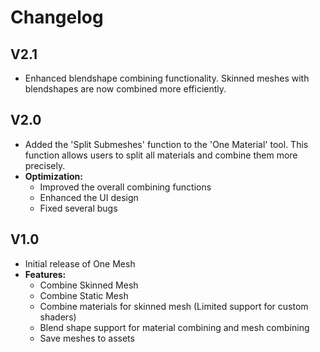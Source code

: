 # Changelog

## V2.1
- Enhanced blendshape combining functionality. Skinned meshes with blendshapes are now combined more efficiently.

## V2.0
- Added the 'Split Submeshes' function to the 'One Material' tool. This function allows users to split all materials and combine them more precisely.
- **Optimization:**
  - Improved the overall combining functions
  - Enhanced the UI design
  - Fixed several bugs

## V1.0
- Initial release of One Mesh
- **Features:**
  - Combine Skinned Mesh
  - Combine Static Mesh
  - Combine materials for skinned mesh (Limited support for custom shaders)
  - Blend shape support for material combining and mesh combining
  - Save meshes to assets

